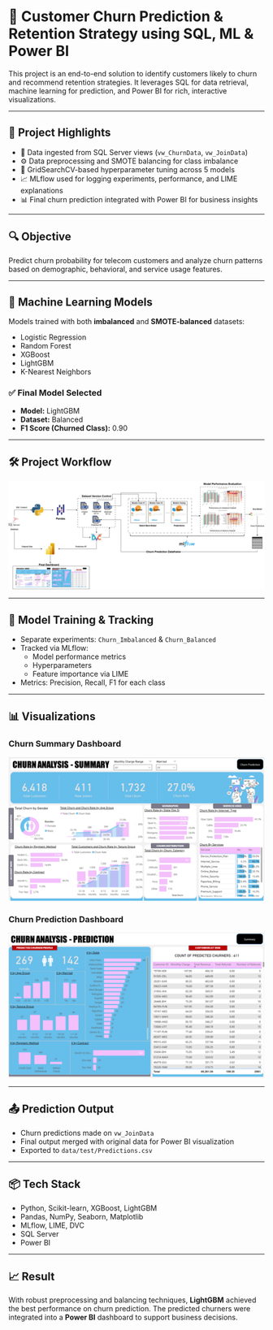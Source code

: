 # 🧠 Customer Churn Prediction & Retention Strategy using SQL, ML & Power BI

This project is an end-to-end solution to identify customers likely to churn and recommend retention strategies. It leverages SQL for data retrieval, machine learning for prediction, and Power BI for rich, interactive visualizations.

---

## 🚀 Project Highlights

- 💾 Data ingested from SQL Server views (`vw_ChurnData`, `vw_JoinData`)
- ⚙️ Data preprocessing and SMOTE balancing for class imbalance
- 🧪 GridSearchCV-based hyperparameter tuning across 5 models
- 📈 MLflow used for logging experiments, performance, and LIME explanations
- 📊 Final churn prediction integrated with Power BI for business insights

---

## 🔍 Objective

Predict churn probability for telecom customers and analyze churn patterns based on demographic, behavioral, and service usage features.

---

## 🧱 Machine Learning Models

Models trained with both **imbalanced** and **SMOTE-balanced** datasets:

- Logistic Regression
- Random Forest
- XGBoost
- LightGBM
- K-Nearest Neighbors

### ✅ Final Model Selected
- **Model:** LightGBM  
- **Dataset:** Balanced  
- **F1 Score (Churned Class):** 0.90

---

## 🛠️ Project Workflow

![Workflow Diagram](Power%20BI%20Dashboard/Images/Flow%20Diagram.drawio.png)

---

## 🧪 Model Training & Tracking

- Separate experiments: `Churn_Imbalanced` & `Churn_Balanced`
- Tracked via MLflow:  
  - Model performance metrics  
  - Hyperparameters  
  - Feature importance via LIME
- Metrics: Precision, Recall, F1 for each class

---

## 📊 Visualizations

### Churn Summary Dashboard
![Churn Summary Dashboard](Power%20BI%20Dashboard/Images/Summary.png)

### Churn Prediction Dashboard
![Churn Prediction Dashboard](Power%20BI%20Dashboard/Images/Predictions.png)

---

## 📤 Prediction Output

- Churn predictions made on `vw_JoinData`
- Final output merged with original data for Power BI visualization
- Exported to `data/test/Predictions.csv`

---

## 📦 Tech Stack

- Python, Scikit-learn, XGBoost, LightGBM
- Pandas, NumPy, Seaborn, Matplotlib
- MLflow, LIME, DVC
- SQL Server
- Power BI

---

## 📈 Result

With robust preprocessing and balancing techniques, **LightGBM** achieved the best performance on churn prediction. The predicted churners were integrated into a **Power BI** dashboard to support business decisions.